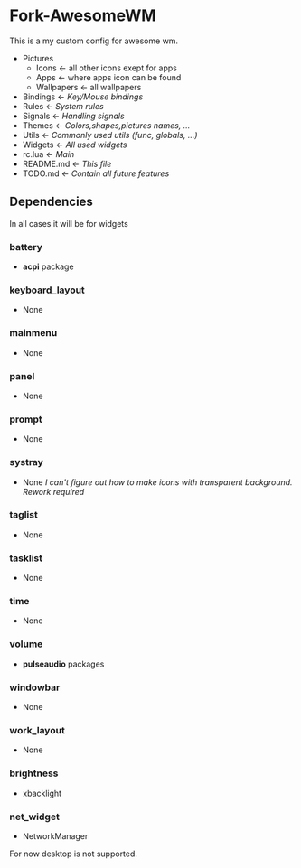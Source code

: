 # Fork-AwesomeWM

This is a my custom config for awesome wm. 
* Pictures
    * Icons <- all other icons exept for apps
    * Apps <- where apps icon can be found
    * Wallpapers <- all wallpapers
* Bindings <- *Key/Mouse bindings*
* Rules <- *System rules*
* Signals <- *Handling signals*
* Themes <- *Colors,shapes,pictures names, ...*
* Utils <- *Commonly used utils (func, globals, ...)* 
* Widgets <- *All used widgets*
* rc.lua <- *Main*
* README.md <- *This file*
* TODO.md <- *Contain all future features*

## Dependencies
In all cases it will be for widgets
### battery
* **acpi** package
### keyboard_layout
* None
### mainmenu
* None
### panel
* None
### prompt 
* None
### systray
* None *I can't figure out how to make icons with transparent background. Rework required*
### taglist
* None
### tasklist
* None
### time
* None
### volume
* **pulseaudio** packages
### windowbar
* None
### work_layout
* None
### brightness
* xbacklight
### net_widget
* NetworkManager

For now desktop is not supported.
